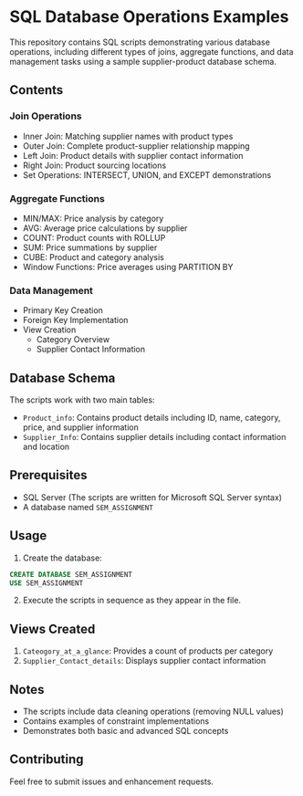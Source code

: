 # SQL Database Operations Examples

This repository contains SQL scripts demonstrating various database operations, including different types of joins, aggregate functions, and data management tasks using a sample supplier-product database schema.

## Contents

### Join Operations
- Inner Join: Matching supplier names with product types
- Outer Join: Complete product-supplier relationship mapping
- Left Join: Product details with supplier contact information
- Right Join: Product sourcing locations
- Set Operations: INTERSECT, UNION, and EXCEPT demonstrations

### Aggregate Functions
- MIN/MAX: Price analysis by category
- AVG: Average price calculations by supplier
- COUNT: Product counts with ROLLUP
- SUM: Price summations by supplier
- CUBE: Product and category analysis
- Window Functions: Price averages using PARTITION BY

### Data Management
- Primary Key Creation
- Foreign Key Implementation
- View Creation
  - Category Overview
  - Supplier Contact Information

## Database Schema

The scripts work with two main tables:
- `Product_info`: Contains product details including ID, name, category, price, and supplier information
- `Supplier_Info`: Contains supplier details including contact information and location

## Prerequisites

- SQL Server (The scripts are written for Microsoft SQL Server syntax)
- A database named `SEM_ASSIGNMENT`

## Usage

1. Create the database:
```sql
CREATE DATABASE SEM_ASSIGNMENT
USE SEM_ASSIGNMENT
```

2. Execute the scripts in sequence as they appear in the file.

## Views Created

1. `Cateogory_at_a_glance`: Provides a count of products per category
2. `Supplier_Contact_details`: Displays supplier contact information

## Notes

- The scripts include data cleaning operations (removing NULL values)
- Contains examples of constraint implementations
- Demonstrates both basic and advanced SQL concepts

## Contributing

Feel free to submit issues and enhancement requests.
